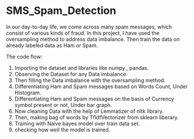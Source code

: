 # SMS_Spam_Detection

In our day-to-day life, we come across many spam messages, which consist of various kinds of fraud. In this project, I have used the oversampling method to address data imbalance. Then train the data on already labeled data as Ham or Spam.

The code flow:
1) Importing the dataset and libraries like numpy , pandas.
2) Observing the Dataset for any Data imbalance.
3) Then filling the Data imbalance with the oversampling method.
4) Differentiating Ham and Spam messages based on Words Count, Under Histogram.
5) Differentiating Ham and Spam messages on the basis of Currency symbol present or not, Under bar graph.
6) Now cleaning Data with the help of Lemmatizer of nltk library.
7) Then, making bag of words by TfidfVectorizer from sklearn liberary.
8) Training with Naive bayes model over train data set.
9) checking how well the model is trained.
